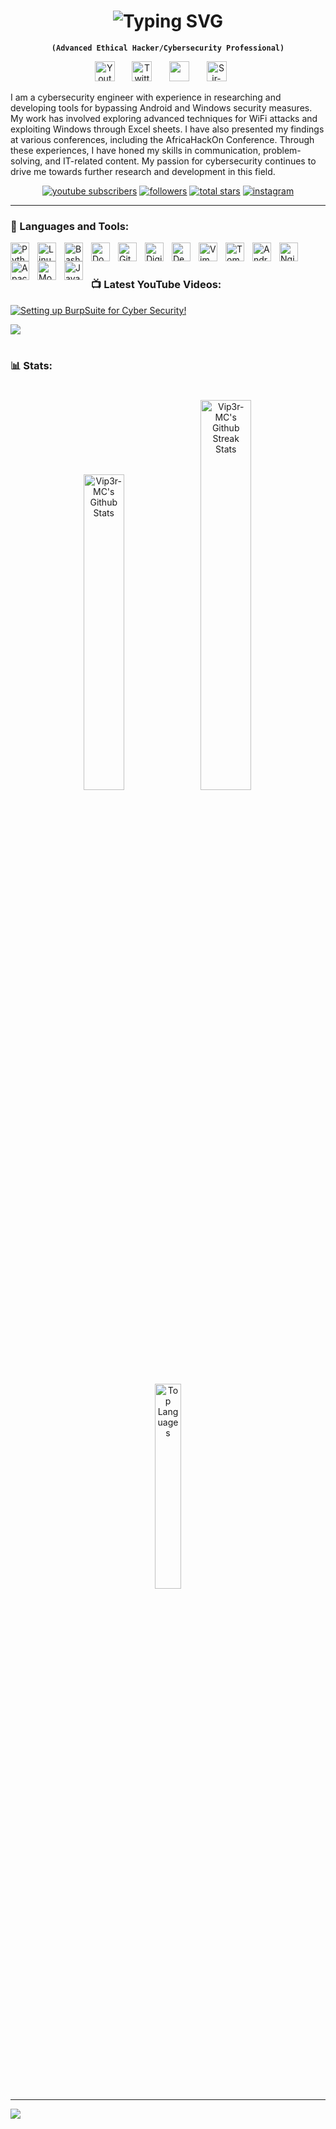 
<h1 align="center">
  <img src="https://readme-typing-svg.demolab.com?font=JetBrains+Mono&weight=900&size=25&duration=1500&pause=9999999&color=F7F7F7&center=true&vcenter=true&repeat=false&width=435&lines=Vip3r+%F0%9F%90%89" alt="Typing SVG">
</h1>
<p align="center"><strong><code>(Advanced Ethical Hacker/Cybersecurity Professional)</code></strong></p>

<!-- Social icons section -->
<p align="center">
  <a href="https://www.youtube.com/channel/UCa3LjGxBeREUkg2-WNeAMIw"><img width="32px" alt="Youtube" title="Youtube" src="https://i.imgur.com/qiXu7b2.png"/></a>
  &#8287;&#8287;&#8287;&#8287;&#8287;
  <a href="https://twitter.com/sir_vip3r"><img width="32px" alt="Twitter" title="Twitter" src="https://i.imgur.com/OXZM1L6.png"/></a>
  &#8287;&#8287;&#8287;&#8287;&#8287;
  <a href="https://discord.gg/eyskkczxVy" alt="Discord" title="Cybersec Discord"><img width="32px" src="https://i.imgur.com/OViZO8J.png"/></a>
  &#8287;&#8287;&#8287;&#8287;&#8287;
  <a href="https://www.buymeacoffee.com/sir.vip3r"><img width="32px" alt="Sir-Vip3r" title="Buy me a coffee" src="https://i.imgur.com/PpLeD3K.png"/></a>
  &#8287;&#8287;&#8287;&#8287;&#8287;
</p>

I am a cybersecurity engineer with experience in researching and developing tools for bypassing Android and Windows security measures. My work has involved exploring advanced techniques for WiFi attacks and exploiting Windows through Excel sheets. I have also presented my findings at various conferences, including the AfricaHackOn Conference. Through these experiences, I have honed my skills in communication, problem-solving, and IT-related content. My passion for cybersecurity continues to drive me towards further research and development in this field.

<p align="center">
   <a href="https://www.youtube.com/channel/UCa3LjGxBeREUkg2-WNeAMIw?sub_confirmation=1">
      <img alt="youtube subscribers" title="Subscribe to my YouTube channel" src="https://custom-icon-badges.demolab.com/youtube/channel/subscribers/UCa3LjGxBeREUkg2-WNeAMIw?color=%23E05D44&label=SUBSCRIBE&logo=video&logoColor=white&style=for-the-badge&labelColor=CE4630"/></a> 
   <a href="https://github.com/Vip3r-MC?tab=followers">
      <img alt="followers" title="Follow me on Github" src="https://custom-icon-badges.demolab.com/github/followers/Vip3r-MC?color=236ad3&labelColor=1155ba&style=for-the-badge&logo=person-add&label=Follow&logoColor=white"/></a>
   <a href="https://github.com/Vip3r-MC?tab=repositories&sort=stargazers">
      <img alt="total stars" title="Total stars on GitHub" src="https://custom-icon-badges.demolab.com/github/stars/Vip3r-MC?color=55960c&style=for-the-badge&labelColor=488207&logo=star"/></a>
   <a href="https://www.instagram.com/vip3.r">
      <img alt="instagram" title="Follow me on Instagram" src="https://img.shields.io/badge/Instagram-%23E4405F.svg?style=for-the-badge&logo=Instagram&logoColor=white"/></a>
</p>


---

### 🧰 Languages and Tools:

<img align="left" alt="Python" width="30px" style="padding-right:10px;" src="https://cdn.jsdelivr.net/gh/devicons/devicon/icons/python/python-original.svg" />
<img align="left" alt="Linux" width="30px" style="padding-right:10px;" src="https://cdn.jsdelivr.net/gh/devicons/devicon/icons/linux/linux-original.svg" />
<img align="left" alt="Bash" width="30px" style="padding-right:10px;" src="https://cdn.jsdelivr.net/gh/devicons/devicon/icons/bash/bash-original.svg" />
<img align="left" alt="Docker" width="30px" style="padding-right:10px;" src="https://cdn.jsdelivr.net/gh/devicons/devicon/icons/docker/docker-original.svg" />
<img align="left" alt="GitHub" width="30px" style="padding-right:10px;" src="https://cdn.jsdelivr.net/gh/devicons/devicon/icons/github/github-original.svg" />
<img align="left" alt="DigitalOcean" width="30px" style="padding-right:10px;" src="https://cdn.jsdelivr.net/gh/devicons/devicon/icons/digitalocean/digitalocean-original.svg" />
<img align="left" alt="Debian" width="30px" style="padding-right:10px;" src="https://cdn.jsdelivr.net/gh/devicons/devicon/icons/debian/debian-original.svg" />
<img align="left" alt="Vim" width="30px" style="padding-right:10px;" src="https://cdn.jsdelivr.net/gh/devicons/devicon/icons/vim/vim-original.svg" />
<img align="left" alt="Tomcat" width="30px" style="padding-right:10px;" src="https://cdn.jsdelivr.net/gh/devicons/devicon/icons/tomcat/tomcat-original.svg" />
<img align="left" alt="Android" width="30px" style="padding-right:10px;" src="https://cdn.jsdelivr.net/gh/devicons/devicon/icons/android/android-original.svg" />
<img align="left" alt="Nginx" width="30px" style="padding-right:10px;" src="https://cdn.jsdelivr.net/gh/devicons/devicon/icons/nginx/nginx-original.svg" />
<img align="left" alt="Apache" width="30px" style="padding-right:10px;" src="https://cdn.jsdelivr.net/gh/devicons/devicon/icons/apache/apache-original.svg" />
<img align="left" alt="MongoDB" width="30px" style="padding-right:10px;" src="https://cdn.jsdelivr.net/gh/devicons/devicon/icons/mongodb/mongodb-original.svg" />
<img align="left" alt="Java" width="30px" style="padding-right:10px;" src="https://cdn.jsdelivr.net/gh/devicons/devicon/icons/java/java-original.svg" />
<br />



#

### 📺 Latest YouTube Videos:

<!-- BEGIN YOUTUBE-CARDS -->
[![Setting up BurpSuite for Cyber Security!](https://ytcards.demolab.com/?id=DPrYCwvrsg4&title=Setting+up+BurpSuite+for+Cyber+Security%21&lang=en&timestamp=1658253612&background_color=%230d1117&title_color=%23ffffff&stats_color=%23dedede&width=250 "Setting up BurpSuite for Cyber Security!")](https://www.youtube.com/watch?v=DPrYCwvrsg4)
<!-- END YOUTUBE-CARDS -->

[<img src="https://custom-icon-badges.demolab.com/badge/-Subscribe%20For%20More-red?style=for-the-badge&logo=video&logoColor=white"/>](https://www.youtube.com/channel/UCa3LjGxBeREUkg2-WNeAMIw?sub_confirmation=1)

#

### 📊 Stats:
#
<p align="center">
  <img src="https://github-readme-stats.vercel.app/api?username=Vip3r-MC&theme=dark&hide_border=false&include_all_commits=false&count_private=false" alt="Vip3r-MC's Github Stats" style="width: 36%;">
  <img src="https://github-readme-streak-stats.herokuapp.com/?user=Vip3r-MC&theme=dark&hide_border=false" alt="Vip3r-MC's Github Streak Stats" style="width: 40%;">
</p>

<p align="center">
  <img src="https://github-readme-stats.vercel.app/api/top-langs/?username=Vip3r-MC&theme=dark&hide_border=false&include_all_commits=false&count_private=false&layout=compact" alt="Top Languages" style="width: 29%;"/>
</p>




---
[![](https://visitcount.itsvg.in/api?id=Vip3r-MC&icon=6&color=12)](https://visitcount.itsvg.in)
